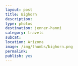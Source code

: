 ```yaml
---
layout: post
title: Bighorn
description: 
type: photos
destination: jenner-hanni
category: travels
subcat: 
location: Arizona
image: /img/thumbs/bighorn.png
permalink: 
publish: yes
---
```


<p><a href="https://jenner.smugmug.com/photos/i-jRWTsSm/0/M/i-jRWTsSm-M.jpg">
<img src="https://jenner.smugmug.com/photos/i-jRWTsSm/0/M/i-jRWTsSm-Ti.jpg" alt=""></a></p>

<p><a href="https://jenner.smugmug.com/photos/i-XgQWRRf/0/M/i-XgQWRRf-M.jpg">
<img src="https://jenner.smugmug.com/photos/i-XgQWRRf/0/M/i-XgQWRRf-Ti.jpg" alt=""></a></p>

<p><a href="https://jenner.smugmug.com/photos/i-kqgM3vW/0/M/i-kqgM3vW-M.jpg">
<img src="https://jenner.smugmug.com/photos/i-kqgM3vW/0/M/i-kqgM3vW-Ti.jpg" alt=""></a></p>

<p><a href="https://jenner.smugmug.com/photos/i-d8Hs9Vw/0/M/i-d8Hs9Vw-M.jpg">
<img src="https://jenner.smugmug.com/photos/i-d8Hs9Vw/0/M/i-d8Hs9Vw-Ti.jpg" alt=""></a></p>


